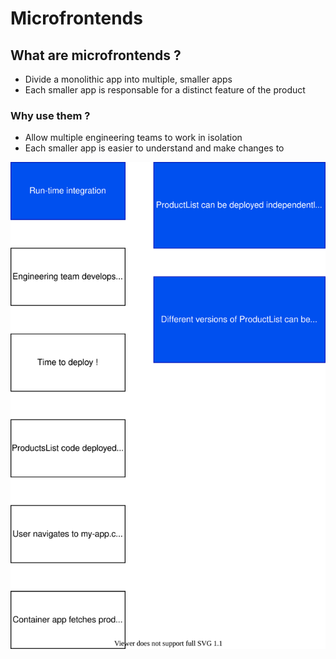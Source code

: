 # Microfrontends

## What are microfrontends ?
- Divide a monolithic app into multiple, smaller apps
- Each smaller app is responsable for a distinct feature of the product

### Why use them ? 
- Allow multiple engineering teams to work in isolation
- Each smaller app is easier to understand and make changes to

![Alt text](./microfrontends.svg)
